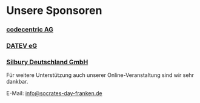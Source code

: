 # Unsere Sponsoren

### <a href="//www.codecentric.de" target="_blank">codecentric AG</a>

### <a href="//www.datev.de" target="_blank">DATEV eG</a>

### <a href="//www.silbury.com" target="_blank">Silbury Deutschland GmbH</a>

Für weitere Unterstützung auch unserer Online-Veranstaltung sind wir sehr dankbar.

E-Mail: info@socrates-day-franken.de
